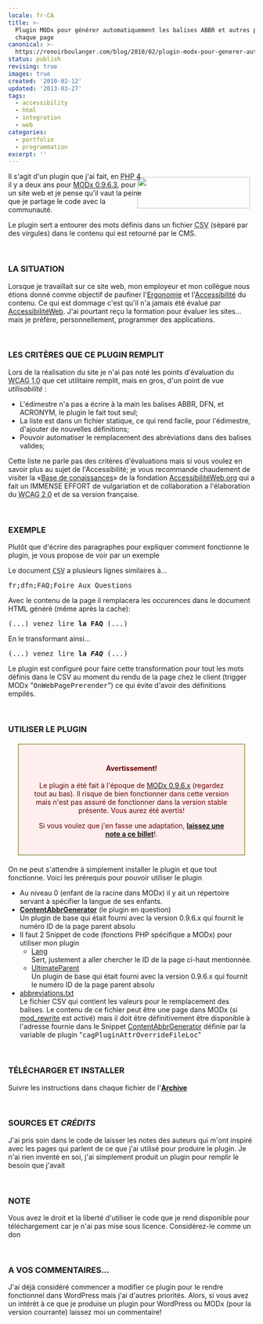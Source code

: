 ```yaml
---
locale: fr-CA
title: >-
  Plugin MODx pour générer automatiquement les balises ABBR et autres pour
  chaque page
canonical: >-
  https://renoirboulanger.com/blog/2010/02/plugin-modx-pour-generer-automatiquement-les-balises-abbr-et-autres-pour-chaque-page/
status: publish
revising: true
images: true
created: '2010-02-12'
updated: '2013-03-27'
tags:
  - accessibility
  - html
  - integration
  - web
categories:
  - portfolio
  - programmation
excerpt: ''
---
```


<div style="width:230px;float:right;"><img src="https://renoirboulanger.com/wp-content/uploads/2010/01/modx_logo.png" alt="" title="MODx" width="230" height="64" style="border:none;float:right;margin-top:10px;margin-right:10px;" /></div>
<p>Il s'agit d'un plugin que j'ai fait, en <abbr title="PHP Hypertext Pre-Processor Languagte version 4." lang="en">PHP 4</abbr> il y a deux ans pour <a href="http://modxcms.com/download/">MODx 0.9.6.3</a>, pour un site web et je pense qu'il vaut la peine que je partage le code avec la communauté.</p>

<p>Le plugin sert a entourer des mots définis dans un fichier <abbr title="Coma Separated Values." lang="en">CSV</abbr> (séparé par des virgules) dans le contenu qui est retourné par le CMS. </p>
<p>&nbsp;</p>

<h3>LA SITUATION</h3>
<p>Lorsque je travaillait sur ce site web, mon employeur et mon collègue nous étions donné comme objectif de paufiner l'<a href="http://www.google.ca/search?hl=fr&safe=off&client=firefox-a&rls=org.mozilla:en-US:official&hs=8Lp&defl=fr&q=define:Ergonomie&ei=6PF0S7SiDcH08QbV2tnzCQ&sa=X&oi=glossary_definition&ct=title&ved=0CAcQkAE">Ergonomie</a> et l'<a href="http://www.google.ca/search?hl=fr&safe=off&client=firefox-a&rls=org.mozilla:en-US:official&hs=GhU&defl=fr&q=define:Accessibilit%C3%A9&ei=A_J0S6LQBNDj8QaLp6z0CQ&sa=X&oi=glossary_definition&ct=title&ved=0CAcQkAE">Accessibilité</a> du contenu. Ce qui est dommage c'est qu'il n'a jamais été évalué par <a href="http://www.accessibiliteweb.com/">AccessibilitéWeb</a>. J'ai pourtant reçu la formation pour évaluer les sites... mais je préfère, personnellement, programmer des applications.</p>
<p>&nbsp;</p>
<!--more-->

<h3>LES CRITÈRES QUE CE PLUGIN REMPLIT</h3>
<p>Lors de la réalisation du site je n'ai pas noté les points d'évaluation du <abbr title="Web Content Accessibility Guidelines version 1." lang="en">WCAG 1.0</abbr> que cet utilitaire remplit, mais en gros, d'un point de vue <em>utilisabilité</em> :</p>
<ul>
	<li>L'édimestre n'a pas a écrire à la main les balises ABBR, DFN, et ACRONYM, le plugin le fait tout seul;</li>
	<li>La liste est dans un fichier statique, ce qui rend facile, pour l'édimestre, d'ajouter de nouvelles définitions;</li>
	<li>Pouvoir automatiser le remplacement des abréviations dans des balises valides;</li>
</ul>
<p>Cette liste ne parle pas des critères d'évaluations mais si vous voulez en savoir plus au sujet de l'Accessibilité; je vous recommande chaudement de visiter la «<a href="http://accessibiliteweb.org/bdc/directives/documents-reference/">Base de conaissances</a>» de la fondation <a href="http://accessibiliteweb.org/">AccessibilitéWeb.org</a> qui a fait un IMMENSE EFFORT de vulgariation et de collaboration a l'élaboration du <abbr title="Web Content Accessibility Guidelines version 2." lang="en">WCAG 2.0</abbr> et de sa version française.</p>
<p>&nbsp;</p>

<h3>EXEMPLE</h3>
<p>Plutôt que d'écrire des paragraphes pour expliquer comment fonctionne le plugin, je vous propose de voir par un exemple</p>

<p>Le document <tt><abbr title="Coma Separated Values." lang="en">CSV</abbr></tt> a plusieurs lignes similaires à...</p>
<pre lang="html">fr;dfn;FAQ;Foire Aux Questions</pre>
<p>Avec le contenu de la page il remplacera les occurences dans le document HTML généré (même après la cache):</p>
<pre lang="html">(...) venez lire <strong>la FAQ</strong> (...)</pre>
<p>En le transformant ainsi...</p>
<pre lang="html">(...) venez lire <strong>la <dfn title="Foire Aux Questions">FAQ</dfn></strong> (...)</pre>
<p>Le plugin est configuré pour faire cette transformation pour tout les mots définis dans le CSV au moment du rendu de la page chez le client (trigger MODx "<tt>OnWebPagePrerender</tt>") ce qui évite d'avoir des définitions empilés.</p>
<p>&nbsp;</p>

<h3>UTILISER LE PLUGIN</h3>
<div style="background-color:#FFEEEE;border:1px solid #666600;color:#660000;margin:20px;padding:20px 30px;text-align:center;"><h4>Avertissement!<br />
</h4><p>Le plugin a été fait à l'époque de <a href="http://modxcms.com/download/">MODx 0.9.6.x</a> (regardez tout au bas). Il risque de bien fonctionner dans cette version mais n'est pas assuré de fonctionner dans la version stable présente. Vous aurez été avertis!</p>
<p>Si vous voulez que j'en fasse une adaptation, <a href="https://renoirboulanger.com/2010/02/plugin-modx-pour-generer-automatiquement-les-balises-abbr-et-autres-pour-chaque-page/#vote"><strong>laissez une note a ce billet</strong></a>!.</p></div>
<p>On ne peut s'attendre à simplement installer le plugin et que tout fonctionne. Voici les prérequis pour pouvoir utiliser le plugin</p>
<ul>
	<li>Au niveau 0 (enfant de la racine dans MODx) il y ait un répertoire servant à spécifier la langue de ses enfants.</li>
	<li><a href="https://renoirboulanger.com/wp-content/uploads/2010/02/ContentAbbrGenerator/ContentAbbrGenerator.txt"><strong>ContentAbbrGenerator</strong></a> (le plugin en question)<br />
Un plugin de base qui était fourni avec la version 0.9.6.x qui fournit le numéro ID de la page parent absolu</li>
	<li>Il faut 2 Snippet de code (fonctions PHP spécifique a MODx) pour utiliser mon plugin
<ul>
	<li><a href="https://renoirboulanger.com/wp-content/uploads/2010/02/ContentAbbrGenerator/Lang.txt">Lang</a><br />
Sert, justement a aller chercher le ID de la page ci-haut mentionnée.</li>
	<li><a href="https://renoirboulanger.com/wp-content/uploads/2010/02/ContentAbbrGenerator/UltimateParent.txt">UltimateParent</a><br />
Un plugin de base qui était fourni avec la version 0.9.6.x qui fournit le numéro ID de la page parent absolu</li>
</ul></li>
	<li><a href="https://renoirboulanger.com/wp-content/uploads/2010/02/ContentAbbrGenerator/abbreviations.txt">abbreviations.txt</a><br />
Le fichier CSV qui contient les valeurs pour le remplacement des balises. Le contenu de ce fichier peut être une page dans MODx (si <a href="http://httpd.apache.org/docs/2.0/mod/mod_rewrite.html">mod_rewrite</a> est activé) mais il doit être définitivement être disponible à l'adresse fournie dans le Snippet <a href="https://renoirboulanger.com/wp-content/uploads/2010/02/ContentAbbrGenerator/ContentAbbrGenerator.txt">ContentAbbrGenerator</a> définie par la variable de plugin "<tt>cagPluginAttrOverrideFileLoc</tt>"</li>
</ul>
<p>&nbsp;</p>

<h3>TÉLÉCHARGER ET INSTALLER</h3>
<p>Suivre les instructions dans chaque fichier de l'<strong><a href="https://renoirboulanger.com/wp-content/uploads/2010/02/ContentAbbrGenerator.tar.gz">Archive</a></strong></p>
<p>&nbsp;</p>

<h3>SOURCES ET  <em>CRÉDITS</em></h3>
<p>J'ai pris soin dans le code de laisser les notes des auteurs qui m'ont inspiré avec les pages qui parlent de ce que j'ai utilisé pour produire le plugin. Je n'ai rien inventé en soi, j'ai simplement produit un plugin pour remplir le besoin que j'avait</p>
<p>&nbsp;</p>

<h3>NOTE</h3>
<p>Vous avez le droit et la liberté d'utiliser le code que je rend disponible pour téléchargement car je n'ai pas mise sous licence. Considérez-le comme un don</p>
<p>&nbsp;</p>

<h3><a name="vote"></a>A VOS COMMENTAIRES...</h3>
<p>J'ai déjà considéré commencer a modifier ce plugin pour le rendre fonctionnel dans WordPress mais j'ai d'autres priorités. Alors, si vous avez un intérêt à ce que je produise un plugin pour WordPress ou MODx (pour la version courrante) laissez moi un commentaire!</p>

<!--#TODO-inline-edit Add link to other Abbr adjacent things I wrote over time, including here in JS and a Nuxt module that I could create off from this project-->
<!--#TODO-Import-Code-From-External /wp-content/uploads/2010/02/ContentAbbrGenerator/ContentAbbrGenerator.txt -->
<!--#TODO-Import-Code-From-External /wp-content/uploads/2010/02/ContentAbbrGenerator/Lang.txt -->
<!--#TODO-Import-Code-From-External /wp-content/uploads/2010/02/ContentAbbrGenerator/UltimateParent.txt -->
<!--#TODO-Import-Code-From-External /wp-content/uploads/2010/02/ContentAbbrGenerator/abbreviations.txt -->
<!--#TODO-Import-Code-From-External /wp-content/uploads/2010/02/ContentAbbrGenerator.tar.gz -->

